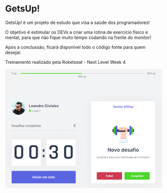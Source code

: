 # GetsUp!
GetsUp! é um projeto de estudo que visa a saúde dos programadores!

O objetivo é estimular os DEVs a criar uma rotina de exercício físico e mental, para que não fique muito tempo codando na frente do monitor!

Após a conclussão, ficará disponível todo o código fonte para quem desejar.

Treinamento realizado pela Roketseat - Next Level Week 4

![Print sreen](https://github.com/givisiez/getsup/blob/main/public/images/template.png?raw=true)
